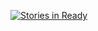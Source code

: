 [![Stories in Ready](https://badge.waffle.io/neilchencn/neilchencn.github.io.png?label=ready&title=Ready)](https://waffle.io/neilchencn/neilchencn.github.io)
